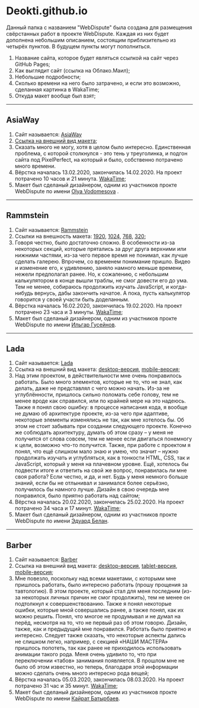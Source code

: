 # Deokti.github.io

<p>Данный папка с названием "WebDispute" была создана для размещения свёрстанных работ в проекте WebDispute. Каждая из них будет дополнена небольшим описанием, состоящим приблизительно из четырёх пунктов. В будущем пункты могут пополниться.</p> 

<ol>
  <li>Название сайта, которое будет являться ссылкой на сайт через GitHub Pages; </li>
  <li>Как выглядит сайт (ссылка на Облако.Маил);</li>
  <li>Небольшие подробности;</li>
  <li>Сколько времени на него было затрачено, и если это возможно, сделанная картинка в WakaTime; </li>
  <li>Откуда макет вообще был взят;</li>
</ol>  

<hr>

<h2>AsiaWay</h2>
<ol>
  <li>Сайт называется: <a href="https://deokti.github.io/WebSitesСreation/WebDispute__/AsiaWay/dist/" target="_blank">AsiaWay</a></li>
  <li><a href="https://cloud.mail.ru/public/6pQi/4TCsmavzr" target="_blank">Ссылка на внешний вид макета</a>;</li>
 	<li>Сказать много не могу, хотя в целом было интересно. Единственная проблема, с которой столкнулся - это тень у треуголинка, и подгон сайта под PixelPerfect, на который и было, собственно потрачено много времени.</li>
 <li>Вёрстка началась 13.02.2020, закончилась 14.02.2020. На проект потрачено 10 часов и 21 минута. <a href="https://cloclo4.datacloudmail.ru/inline/81vbaR1DpYKzRHwrcryk2CToFHCZB3LkWseNyPzcJjZDJcPfKnhHad2p8br1p52hUa5a4s/reilgelern@mail.ru/%D0%9C%D0%B0%D0%BA%D0%B5%D1%82%D1%8B/%D0%9A%D0%B0%D1%80%D1%82%D0%B8%D0%BD%D0%BA%D0%B8%20%D1%81%20WakaTime/AsiaWay.png" target="_blank">WakaTime</a>;</li>
 <li>Макет был сделаный дизайнером, одним из участников прокте WebDispute по имени <a href="https://vk.com/olyavod">Olya Vodomesova</a> .</li>
</ol>  

<hr>

<h2>Rammstein</h2>
<ol>
  <li>Сайт называется: <a href="https://deokti.github.io/WebSitesСreation/WebDispute__/Rammstein/dist/" target="_blank">Rammstein</a></li>
  <li>Ссылки на внешность макета: <a href="https://cloud.mail.ru/public/ba4h/55KxNifrU">1920</a>, <a href="https://cloud.mail.ru/public/eowu/P9t1kTaYb">1024</a>, <a href="https://cloud.mail.ru/public/hvfU/5D3fLSqMJ">768</a>, <a href="https://cloud.mail.ru/public/3M4B/3Xatybnye">320</a>;</li>
  <li>Говоря честно, было достаточно сложно. В особенности из-за некоторых секций, которые прятались за друг друга верхними или нижними частями, из-за чего первое время не понимал, как лучше сделать галерею. Впрочем, со временем понимание пришло. Видео и изменение его, к удивлению, заняло намного меньше времени, нежели предполагал ранее. Но, к сожалению, с небольшим калькулятором в конце вышли траблы, не смог довести его до ума. Тем не менее, собираюсь продолжить изучать JavaScript, и когда-нибудь вернусь, дабы закончить начатое. А пока, пусть калькулятор говорится у своей участи быть доделанным.</li>
  <li>Вёрстка началась 16.02.2020, закончилась 19.02.2020. На проект потрачено 23 часа и 3 минуты. <a href="https://cloclo14.datacloudmail.ru/inline/81RTADdooaULRCF6be6ZbQp5G2CAdJL5LkcNQMKZmgUN1awM4QFstGrBh3UX9d5g6evjDx/reilgelern@mail.ru/Макеты/Картинки%20с%20WakaTime/Rammstein.png" target="_blank">WakaTime</a>;</li>
  <li>Макет был сделаный дизайнером, одним из участников прокте WebDispute по имени <a href="https://vk.com/alraundead">Ильгар Гусейнов</a>.</li>
</ol>  

<hr>

<h2>Lada</h2>
<ol>
  <li>Сайт называется: <a href="https://deokti.github.io/WebSitesСreation/WebDispute__/Lada/dist/" target="_blank">Lada</a></li>
  <li>Ссылка на внешний вид макета: <a href="https://cloud.mail.ru/public/CbBA/5k1Xsa4MP" target="_blank">desktop-версия</a>, <a href="https://cloud.mail.ru/public/usAC/4cys3nhD8" target="_blank">mobile-версия</a>;</li>
   <li>Над этим проектом, в действительности мне очень понравилось работать. Было много элементов, которые не то, что не знал, как делать, даже не представлял с чего можно начать. Из-за не углублённости, пришлось сильно поломать себе голову, тем не менее вроде как справился, или по крайней мере на это надеюсь. Также я понял свою ошибку: в процессе написания кода, я вообще не думаю об архитектуре проекте, из-за чего при адаптиве, некоторые элементы изменялись не так, как мне хотелось бы. Об этом не стоит забывать при создании следующего проекте. Конечно же соблюдать архитектуру, думать об этом сразу – у меня не получится от слова совсем, тем не менее если двигаться понемногу к цели, возможно что-то получится. Также, при работе с проектом я понял, что ещё слишком мало знаю и умею, что значит – нужно продолжать изучать и углубляться, как в тонкости HTML, CSS, так и JavaScript, который у меня на плачевном уровне. Ещё, хотелось бы подвести итоге и ответить на свой же вопрос, понравилась ли мне своя работа? Если честно, и да, и нет. Будь у меня немного больше знаний, если бы не отлынивал и занимался более серьёзно, получилось бы намного лучше. Дизайн в свою очередь мне понравился, было приятно работать над сайтом;</li>
   <li>Вёрстка началась 20.02.2020, закончилась 25.02.2020. На проект потрачено 34 часа и 17 минут. <a href="https://cloclo20.datacloudmail.ru/inline/7Yr8iewWXqQTjkwTZz4CTyesZz4BtNS6U5Ek8fSEV2EyDyo7BHfMzRSrVaurC7FsuTe81P/reilgelern@mail.ru/Макеты/Картинки%20с%20WakaTime/LADA.png" target="_blank">WakaTime</a>;</li>
  <li>Макет был сделаный дизайнером, одним из участников прокте WebDispute по имени <a href="https://vk.com/belane360">Эдуард Белан</a>.</li>
</ol>  

<hr>

<h2>Barber</h2>

<ol>
  <li>Сайт называется: <a href="https://deokti.github.io/WebSitesСreation/WebDispute__/Barber/dist/" target="_blank">Barber</a></li>
  <li>Ссылка на внешний вид макета: <a href="https://cloud.mail.ru/public/3Fyt/3RV6AaAiM">desktop-версия</a>, <a href="https://cloud.mail.ru/public/3UMo/58yz6KnxN" target="_blank">tablet-версия</a>, <a href="https://cloud.mail.ru/public/45DY/4YVB5eKo4" target="_blank">mobile-версия</a>;</li>
  <li>Мне повезло, поскольку над всеми макетами, с которыми мне пришлось работать, было интересно работать (прошу прощения за тавтологию). В этом проекте, который стал для меня последним (из-за некоторых личных причин не смог продолжить), тем не менее он подтолкнул к совершенствованию. Также я понял некоторые ошибки, которые мной совершались ранее, а также понял, как их можно решить. Понял, что многое не продумывал и не думал на перёд, несмотря на то, что не первый раз об этом говорю. Дизайн, также, как и предыдущий мне понравился. Работать было приятно и интересно. Следует также сказать, что некоторые аспекты дались не слишком легко, например, с секцией «НАШИ МАСТЕРА» пришлось попотеть, так как ранее не приходилось использовать анимации такого рода. Меня очень удивило то, что при переключении «табов» занимания появляется. В прошлом мне не было об этом известно, но теперь, благодаря этой информации можно сделать очень много интересно рода вещей;</li>
  <li>Вёрстка началась 05.03.2020, закончилась 08.03.2020. На проект потрачено 31 час и 35 минут. <a href="https://cloclo25.datacloudmail.ru/inline/7Y9J7zEPLSaFFmkDkGN4kN6io7jN5H25FsNpebCytYa3WutmNR1Ab9aPoZvTfZzHB3F4AS/reilgelern@mail.ru/Макеты/Картинки%20с%20WakaTime/Barbershop.png" target="_blank">WakaTime</a>;</li>
   <li>Макет был сделаный дизайнером, одним из участников прокте WebDispute по имени <a href="https://vk.com/kairatdev">Кайрат Батырбаев</a>.
</ol>  




